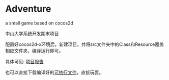 # Adventure
a small game based on cocos2d

中山大学系统开发期末项目

配置好cocos2d-x环境后，新建项目，并将src文件夹中的Class和Resource覆盖相应文件夹，编译运行即可。

具体可见: [项目报告](https://github.com/ValenW/Adventure/blob/master/%E6%9C%9F%E6%9C%ABproject%E5%AE%9E%E9%AA%8C%E6%8A%A5%E5%91%8A.pdf)

也可以直接下载编译好的[可执行文件](https://github.com/ValenW/Adventure/blob/master/Adventure.7z)，直接玩耍。
